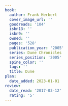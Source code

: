 ```yaml
---
book:
  author: Frank Herbert
  cover_image_url: ''
  goodreads: '104'
  isbn13: ''
  isbn9: ''
  owned: ''
  pages: '528'
  publication_year: '2005'
  series: Dune Chronicles
  series_position: '2005'
  spine_color: ''
  tags: ''
  title: Dune
plan:
  date_added: 2023-01-01
review:
  date_read: '2017-03-12'
  rating: '5'
---
```

